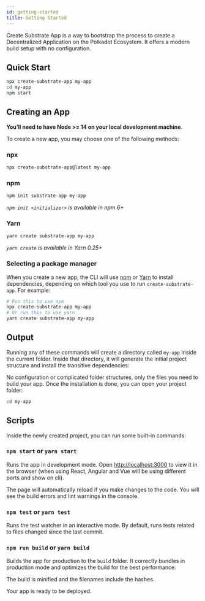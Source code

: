 ```yaml
---
id: getting-started
title: Getting Started
---
```


Create Substrate App is a way to bootstrap the process to create a Decentralized Application on the Polkadot Ecosystem.
It offers a modern build setup with no configuration.

## Quick Start

```sh
npx create-substrate-app my-app
cd my-app
npm start
```

## Creating an App

**You’ll need to have Node >= 14 on your local development machine**.

To create a new app, you may choose one of the following methods:

### npx

```sh
npx create-substrate-app@latest my-app
```

### npm

```sh
npm init substrate-app my-app
```

_`npm init <initializer>` is available in npm 6+_

### Yarn

```sh
yarn create substrate-app my-app
```

_`yarn create` is available in Yarn 0.25+_

### Selecting a package manager

When you create a new app, the CLI will use [npm](https://docs.npmjs.com) or [Yarn](https://yarnpkg.com/) to install dependencies, depending on which tool you use to run `create-substrate-app`. For example:

```sh
# Run this to use npm
npx create-substrate-app my-app
# Or run this to use yarn
yarn create substrate-app my-app
```

## Output

Running any of these commands will create a directory called `my-app` inside the current folder. Inside that directory,
it will generate the initial project structure and install the transitive dependencies:

No configuration or complicated folder structures, only the files you need to build your app. Once the installation is done, you can open your project folder:

```sh
cd my-app
```

## Scripts

Inside the newly created project, you can run some built-in commands:

### `npm start` or `yarn start`

Runs the app in development mode. Open [http://localhost:3000](http://localhost:3000) to view it in the browser (when using React, Angular
and Vue will be using different ports and show on cli).

The page will automatically reload if you make changes to the code. You will see the build errors and lint warnings in the console.

### `npm test` or `yarn test`

Runs the test watcher in an interactive mode. By default, runs tests related to files changed since the last commit.

### `npm run build` or `yarn build`

Builds the app for production to the `build` folder. It correctly bundles in production mode and optimizes the build for the best performance.

The build is minified and the filenames include the hashes.

Your app is ready to be deployed.

